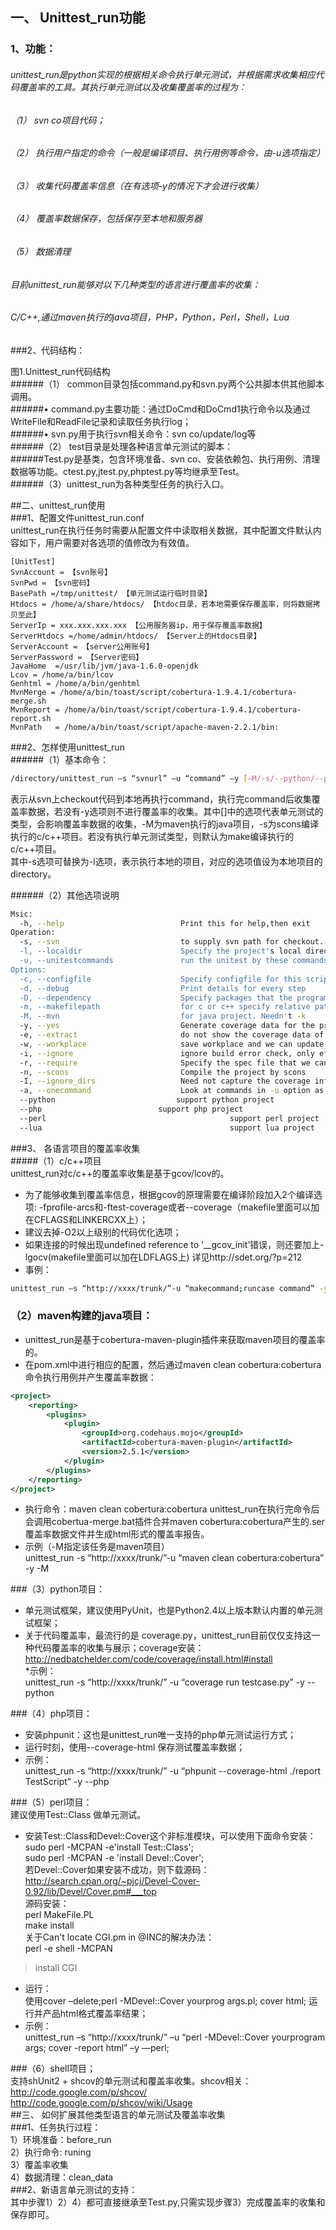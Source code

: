 ## 一、	Unittest_run功能   
### 1、功能：   
###### unittest_run是python实现的根据相关命令执行单元测试，并根据需求收集相应代码覆盖率的工具。其执行单元测试以及收集覆盖率的过程为：   
###### （1）	svn co项目代码；   
###### （2）	执行用户指定的命令（一般是编译项目、执行用例等命令，由-u选项指定）   
###### （3）	收集代码覆盖率信息（在有选项-y的情况下才会进行收集）   
###### （4）	覆盖率数据保存，包括保存至本地和服务器   
###### （5）	数据清理   
###### 目前unittest_run能够对以下几种类型的语言进行覆盖率的收集：  
###### C/C++,通过maven执行的java项目，PHP，Python，Perl，Shell，Lua
###2、代码结构：    
    
图1.Unittest_run代码结构   
######（1）	common目录包括command.py和svn.py两个公共脚本供其他脚本调用。    
######•	command.py主要功能：通过DoCmd和DoCmd1执行命令以及通过WriteFile和ReadFile记录和读取任务执行log；   
######•	svn.py用于执行svn相关命令：svn co/update/log等   
######（2）	test目录是处理各种语言单元测试的脚本：    
######Test.py是基类，包含环境准备、svn co、安装依赖包、执行用例、清理数据等功能。ctest.py,jtest.py,phptest.py等均继承至Test。   
######（3）unittest_run为各种类型任务的执行入口。  
      
##二、unittest_run使用   
###1、配置文件unittest_run.conf    
unittest_run在执行任务时需要从配置文件中读取相关数据，其中配置文件默认内容如下，用户需要对各选项的值修改为有效值。
```
[UnitTest]   
SvnAccount = 【svn账号】   
SvnPwd = 【svn密码】   
BasePath =/tmp/unittest/ 【单元测试运行临时目录】   
Htdocs = /home/a/share/htdocs/ 【htdoc目录，若本地需要保存覆盖率，则将数据拷贝至此】   
ServerIp = xxx.xxx.xxx.xxx 【公用服务器ip，用于保存覆盖率数据】   
ServerHtdocs =/home/admin/htdocs/ 【Server上的Htdocs目录】    
ServerAccount = 【server公用账号】    
ServerPassword = 【Server密码】    
JavaHome  =/usr/lib/jvm/java-1.6.0-openjdk    
Lcov = /home/a/bin/lcov    
Genhtml = /home/a/bin/genhtml    
MvnMerge = /home/a/bin/toast/script/cobertura-1.9.4.1/cobertura-merge.sh    
MvnReport = /home/a/bin/toast/script/cobertura-1.9.4.1/cobertura-report.sh    
MvnPath   = /home/a/bin/toast/script/apache-maven-2.2.1/bin: 
```
###2、怎样使用unittest_run    
######（1）基本命令：
```bash
/directory/unittest_run –s “svnurl” –u “command” –y [–M/-s/--python/--php/--shell/--perl/--lua]
```
表示从svn上checkout代码到本地再执行command，执行完command后收集覆盖率数据，若没有-y选项则不进行覆盖率的收集。其中[]中的选项代表单元测试的类型，会影响覆盖率数据的收集，-M为maven执行的java项目，-s为scons编译执行的c/c++项目。若没有执行单元测试类型，则默认为make编译执行的c/c++项目。    
其中-s选项可替换为-l选项，表示执行本地的项目，对应的选项值设为本地项目的directory。     

######（2）其他选项说明
```bash
Msic:     
  -h, --help                          Print this for help,then exit    
Operation:     
  -s, --svn                           to supply svn path for checkout. Couldn't use with -l at the same time    
  -l, --localdir                      Specify the project's local directory which must be a absolute path.Couldn't use with -s    
  -u, --unitestcommands               run the unitest by these commands    
Options:     
  -c, --configfile                    Specify configfile for this script    
  -d, --debug                         Print details for every step    
  -D, --dependency                    Specify packages that the program dependence on     
  -m, --makefilepath                  for c or c++ specify relative path for make; for java specify the ratetivve path for run mvn     
  -M, --mvn                           for java project. Needn't -k     
  -y, --yes                           Generate coverage data for the project     
  -e, --extract                       do not show the coverage data of the standard library files     
  -w, --workplace                     save workplace and we can update code next time     
  -i, --ignore                        ignore build error check, only effective on c/c++     
  -r, --require                       Specify the spec file that we can install the dependecies for the project     
  -n, --scons                         Compile the project by scons    
  -I, --ignore_dirs                   Need not capture the coverage information for the ignore_dirs      
  -a, --onecommand                    Look at commands in -u option as just one command,will not popen multi-processes.     
  --python  				         support python project     
  --php  				         support php project     
  --perl                                         support perl project      
  --lua                                          support lua project    
```
###3、	各语言项目的覆盖率收集     
#####（1）c/c++项目    
unittest_run对c/c++的覆盖率收集是基于gcov/lcov的。      
*  为了能够收集到覆盖率信息，根据gcov的原理需要在编译阶段加入2个编译选项: -fprofile-arcs和-ftest-coverage或者--coverage（makefile里面可以加在CFLAGS和LINKERCXX上）；    
*  建议去掉-O2以上级别的代码优化选项；    
*  如果连接的时候出现undefined reference to ‘__gcov_init’错误，则还要加上-lgocv(makefile里面可以加在LDFLAGS上)
 详见http://sdet.org/?p=212     
*  事例：
```bash
unittest_run –s “http://xxxx/trunk/”-u “makecommand;runcase command” -y 
```
 
### （2）maven构建的java项目：

*  unittest_run是基于cobertura-maven-plugin插件来获取maven项目的覆盖率的。
*  在pom.xml中进行相应的配置，然后通过maven clean cobertura:cobertura命令执行用例并产生覆盖率数据：
```xml
<project>  
    <reporting>  
        <plugins>  
            <plugin>  
                <groupId>org.codehaus.mojo</groupId>  
                <artifactId>cobertura-maven-plugin</artifactId>  
                <version>2.5.1</version>  
            </plugin>  
        </plugins>  
    </reporting>  
</project>
```

* 执行命令：maven clean cobertura:cobertura unittest_run在执行完命令后会调用cobertua-merge.bat插件合并maven cobertura:cobertura产生的.ser覆盖率数据文件并生成html形式的覆盖率报告。       
* 示例（-M指定该任务是maven项目）     
unittest_run -s “http://xxxx/trunk/”-u “maven clean cobertura:cobertura” -y -M    

###（3）python项目：    
* 单元测试框架，建议使用PyUnit，也是Python2.4以上版本默认内置的单元测试框架；     
* 关于代码覆盖率，最流行的是 coverage.py，unittest_run目前仅仅支持这一种代码覆盖率的收集与展示；coverage安装：     http://nedbatchelder.com/code/coverage/install.html#install     
*示例：     
unittest_run -s “http://xxxx/trunk/” -u “coverage run testcase.py” -y --python    

###（4）php项目：    
* 安装phpunit：这也是unittest_run唯一支持的php单元测试运行方式；     
* 运行时刻，使用--coverage-html 保存测试覆盖率数据；    
* 示例：    
unittest_run -s “http://xxxx/trunk/” -u “phpunit --coverage-html ./report TestScript” -y --php    

###（5）perl项目：       
建议使用Test::Class 做单元测试。       
* 安装Test::Class和Devel::Cover这个非标准模块，可以使用下面命令安装：     
sudo perl -MCPAN -e'install Test::Class';     
sudo  perl -MCPAN -e 'install Devel::Cover';     
若Devel::Cover如果安装不成功，则下载源码：     
 http://search.cpan.org/~pjcj/Devel-Cover-0.92/lib/Devel/Cover.pm#___top    
源码安装：    
perl MakeFile.PL     
make install      
关于Can't locate CGI.pm in @INC的解决办法：    
perl -e shell -MCPAN     
>install CGI    

* 运行：    
使用cover –delete;perl -MDevel::Cover yourprog args.pl; cover html; 运行并产品html格式覆盖率结果；    
* 示例：    
unittest_run –s “http://xxxx/trunk/” –u “perl -MDevel::Cover yourprogram args; cover -report html” –y ––perl;     

###（6）shell项目；    
 支持shUnit2 + shcov的单元测试和覆盖率收集。shcov相关：http://code.google.com/p/shcov/    
    http://code.google.com/p/shcov/wiki/Usage     
##三、	如何扩展其他类型语言的单元测试及覆盖率收集    
###1、任务执行过程：       
 1）环境准备：before_run         
 2）执行命令: runing        
 3）覆盖率收集        
 4）数据清理：clean_data        
###2、新语言单元测试的支持：        
其中步骤1）2）4）都可直接继承至Test.py,只需实现步骤3）完成覆盖率的收集和保存即可。       